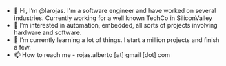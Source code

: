 - 👋 Hi, I’m @larojas. I'm a software engineer and have worked on several industries. Currently working for a well known TechCo in SiliconValley
- 👀 I’m interested in automation, embedded, all sorts of projects involving hardware and software.
- 🌱 I’m currently learning a lot of things. I start a million projects and finish a few.
- 📫 How to reach me - rojas.alberto [at] gmail [dot] com

<!---
larojas/larojas is a ✨ special ✨ repository because its `README.md` (this file) appears on your GitHub profile.
You can click the Preview link to take a look at your changes.
--->
